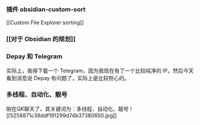 ### 插件 obsidian-custom-sort

[[Custom File Explorer sorting]]

### [[对于 Obsidian 的规划]]



### Depay 和 Telegram

实际上，我得下载一个 Telegram，因为我现在有了一个比较纯净的 IP。然后今天看到消息说 Depay 有问题了，实际上是比较担心的。

### 多线程、自动化、靓号
刚在QK聊天了，其关键词为：多线程、自动化、靓号
![[5258871c38ddf191299d74b37380650.jpg]]



